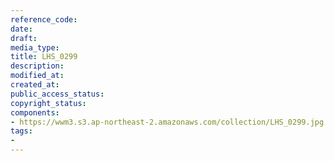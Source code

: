 ```yaml
---
reference_code: 
date: 
draft: 
media_type: 
title: LHS_0299
description: 
modified_at: 
created_at: 
public_access_status: 
copyright_status: 
components:
- https://wwm3.s3.ap-northeast-2.amazonaws.com/collection/LHS_0299.jpg
tags:
- 
---
```

